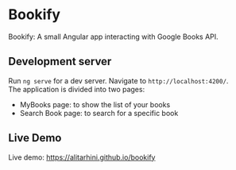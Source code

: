 # Bookify

Bookify: A small Angular app interacting with Google Books API. <br />


## Development server

Run `ng serve` for a dev server. Navigate to `http://localhost:4200/`.<br /> The application is divided into two pages: 
- MyBooks page: to show the list of your books <br />
- Search Book page: to search for a specific book

## Live Demo

Live demo: https://alitarhini.github.io/bookify

